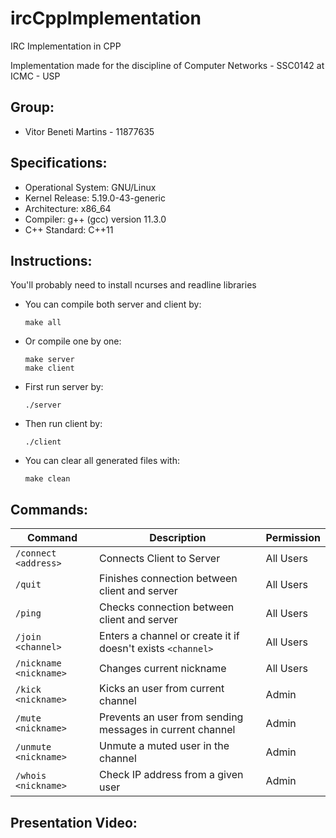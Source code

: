 # ircCppImplementation

IRC Implementation in CPP

Implementation made for the discipline of Computer Networks - SSC0142 at ICMC - USP

## Group:
- Vitor Beneti Martins - 11877635

## Specifications:

- Operational System: GNU/Linux
- Kernel Release: 5.19.0-43-generic
- Architecture: x86_64
- Compiler: g++ (gcc) version 11.3.0 
- C++ Standard: C++11

## Instructions:
You'll probably need to install ncurses and readline libraries
  - You can compile both server and client by:
      ```
      make all
      ```
 - Or compile one by one:
    ```
    make server
    make client
    ```
		
  - First run server by:
      ```
      ./server
      ```
  - Then run client by:
      ```
      ./client
      ```
  - You can clear all generated files with:
      ```
      make clean
      ```

## Commands:
|**Command**|**Description**|**Permission**|
|-----------|-------------|-------------|
|`/connect <address>`|Connects Client to Server|All Users|
|`/quit`|Finishes connection between client and server|All Users|
|`/ping`|Checks connection between client and server|All Users|
|`/join <channel>`|Enters a channel or create it if doesn't exists `<channel>`|All Users|
|`/nickname <nickname>`|Changes current nickname|All Users|
|`/kick <nickname>`|Kicks an user from current channel|Admin|
|`/mute <nickname>`|Prevents an user from sending messages in current channel|Admin|
|`/unmute <nickname>`|Unmute a muted user in the channel|Admin|
|`/whois <nickname>`|Check IP address from a given user|Admin|

## Presentation Video:
    
